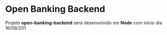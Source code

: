 # Open Banking Backend

Projeto **open-banking-backend** será desenvolvido em **Node** com início dia 16/09/201
